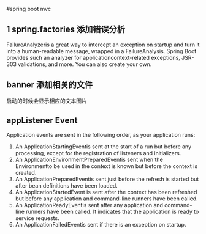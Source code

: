 #spring boot mvc

##   1  spring.factories 添加错误分析
FailureAnalyzeris a great way to intercept an exception on startup and turn it into a human-readable
message, wrapped in a FailureAnalysis. Spring Boot provides such an analyzer for applicationcontext-related exceptions, JSR-303 validations, and more. You can also create your own.

##  banner 添加相关的文件
启动的时候会显示相应的文本图片

## appListener Event
Application events are sent in the following order, as your application runs:
1. An ApplicationStartingEventis sent at the start of a run but before any processing, except
for the registration of listeners and initializers.
2. An ApplicationEnvironmentPreparedEventis sent when the  Environmentto be used in the
context is known but before the context is created.
3. An ApplicationPreparedEventis sent just before the refresh is started but after bean definitions
have been loaded.
4. An  ApplicationStartedEvent is  sent  after  the  context  has  been  refreshed  but  before  any
application and command-line runners have been called.
5. An ApplicationReadyEventis sent after any application and command-line runners have been
called. It indicates that the application is ready to service requests.
6. An ApplicationFailedEventis sent if there is an exception on startup.
